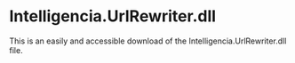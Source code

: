 Intelligencia.UrlRewriter.dll
=============================

This is an easily and accessible download of the Intelligencia.UrlRewriter.dll file.
